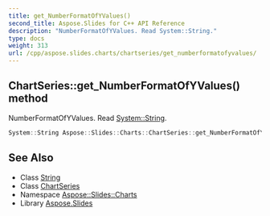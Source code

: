 ```yaml
---
title: get_NumberFormatOfYValues()
second_title: Aspose.Slides for C++ API Reference
description: "NumberFormatOfYValues. Read System::String."
type: docs
weight: 313
url: /cpp/aspose.slides.charts/chartseries/get_numberformatofyvalues/
---
```

## ChartSeries::get_NumberFormatOfYValues() method


NumberFormatOfYValues. Read [System::String](../../../system/string/).

```cpp
System::String Aspose::Slides::Charts::ChartSeries::get_NumberFormatOfYValues() override
```

## See Also

* Class [String](../../system/string/)
* Class [ChartSeries](./)
* Namespace [Aspose::Slides::Charts](../)
* Library [Aspose.Slides](../../)